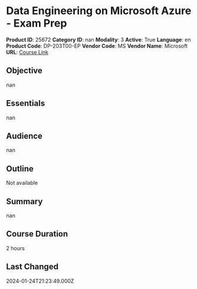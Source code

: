 # Data Engineering on Microsoft Azure - Exam Prep

**Product ID**: 25672
**Category ID**: nan
**Modality**: 3
**Active**: True
**Language**: en
**Product Code**: DP-203T00-EP
**Vendor Code**: MS
**Vendor Name**: Microsoft
**URL**: [Course Link](https://www.fastlaneus.com/course/microsoft-dp-203t00-ep)

## Objective
nan

## Essentials
nan

## Audience
nan

## Outline
Not available

## Summary
nan

## Course Duration
2 hours

## Last Changed
2024-01-24T21:23:49.000Z
